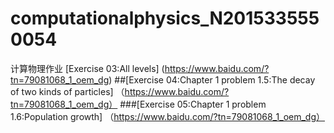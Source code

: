 # computationalphysics_N2015335550054
计算物理作业
[Exercise 03:All levels] (https://www.baidu.com/?tn=79081068_1_oem_dg) ##[Exercise 04:Chapter 1 problem 1.5:The decay of two kinds of particles] （https://www.baidu.com/?tn=79081068_1_oem_dg） ###[Exercise 05:Chapter 1 problem 1.6:Population growth] （https://www.baidu.com/?tn=79081068_1_oem_dg）
